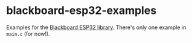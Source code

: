 # blackboard-esp32-examples
Examples for the [Blackboard ESP32 library](https://github.com/kevinhikaruevans/blackboard-esp32). There's only one example in `main.c` (for now!).

